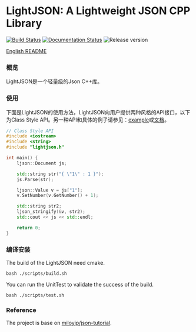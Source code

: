 # LightJSON: A Lightweight JSON CPP Library

[![Build Status](https://travis-ci.org/Shenggan/LightJSON.svg?branch=master)](https://travis-ci.org/Shenggan/LightJSON)
[![Documentation Status](https://readthedocs.org/projects/lightjson/badge/?version=latest)](http://lightjson.readthedocs.io/en/latest/?badge=latest)
![Release version](https://img.shields.io/badge/release-v0.1.0-blue.svg)

[English README](./README.en.md)

### 概览

LightJSON是一个轻量级的Json C++库。

### 使用

下面是LightJSON的使用方法，LightJSON向用户提供两种风格的API接口，以下为Class Style API。另一种API和具体的例子请参见：[example](example/)或[文档](http://lightjson.readthedocs.io/en/latest/usage.html)。

```cpp
// Class Style API
#include <iostream>
#include <string>
#include "lightjson.h"

int main() {
	ljson::Document js;

	std::string str("{ \"1\" : 1 }");
	js.Parse(str);

	ljson::Value v = js["1"];
	v.SetNumber(v.GetNumber() + 1);

	std::string str2;
	ljson_stringify(&v, str2);
	std::cout << js << std::endl;

	return 0;
}
```

### 编译安装

The build of the LightJSON need cmake.

```shell
bash ./scripts/build.sh
```

You can run the UnitTest to validate the success of the build.

```shell
bash ./scripts/test.sh
```

### Reference
The project is base on [miloyip/json-tutorial](https://github.com/miloyip/json-tutorial).
